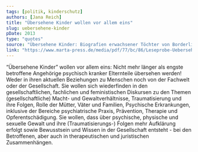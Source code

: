```yaml
---
tags: [politik, kinderschutz]
authors: [Jana Reich]
title: "Übersehene Kinder wollen vor allem eins"
slug: uebersehene-kinder
pDate: 2013
type: "quotes"
source: "Übersehene Kinder: Biografien erwachsener Töchter von Borderline-Müttern"
link: "https://www.marta-press.de/media/pdf/77/bc/86/Leseprobe-Uebersehene-Kinder.pdf"
---
```


“Übersehene Kinder” wollen vor allem eins: Nicht mehr länger als engste betroffene Angehörige psychisch kranker Elternteile übersehen werden! Weder in ihren aktuellen Beziehungen zu Menschen noch von der Fachwelt oder der Gesellschaft. Sie wollen sich wiederfinden in den gesellschaftlichen, fachlichen und feministischen Diskursen zu den Themen (gesellschaftliche) Macht- und Gewaltverhältnisse, Traumatisierung und ihre Folgen, Rolle der Mütter, Väter und Familien, Psychische Erkrankungen, inklusive der Bereiche psychiatrische Praxis, Prävention, Therapie und Opferentschädigung. Sie wollen, dass über psychische, physische und sexuelle Gewalt und ihre (Traumatisierungs-) Folgen mehr Aufklärung erfolgt sowie Bewusstsein und Wissen in der Gesellschaft entsteht - bei den Betroffenen, aber auch in therapeutischen und juristischen Zusammenhängen.